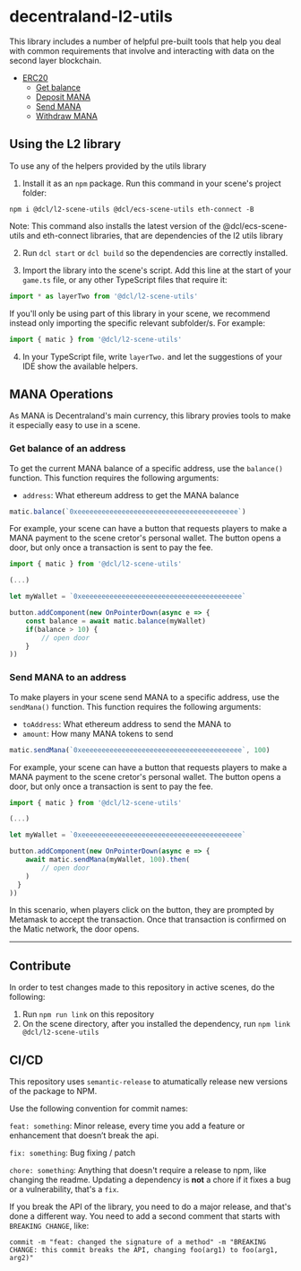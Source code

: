 # decentraland-l2-utils

This library includes a number of helpful pre-built tools that help you deal with common requirements that involve and interacting with data on the second layer blockchain.

- [ERC20](#ERC20)
  - [Get balance](#get-balance)
  - [Deposit MANA](#deposit-MANA)
  - [Send MANA](#send-MANA)
  - [Withdraw MANA](#withdraw-MANA)

## Using the L2 library

To use any of the helpers provided by the utils library

1. Install it as an `npm` package. Run this command in your scene's project folder:

```
npm i @dcl/l2-scene-utils @dcl/ecs-scene-utils eth-connect -B
```

Note: This command also installs the latest version of the @dcl/ecs-scene-utils and eth-connect libraries, that are dependencies of the l2 utils library

2. Run `dcl start` or `dcl build` so the dependencies are correctly installed.

3. Import the library into the scene's script. Add this line at the start of your `game.ts` file, or any other TypeScript files that require it:

```ts
import * as layerTwo from '@dcl/l2-scene-utils'
```

If you'll only be using part of this library in your scene, we recommend instead only importing the specific relevant subfolder/s. For example:

```ts
import { matic } from '@dcl/l2-scene-utils'
```

4. In your TypeScript file, write `layerTwo.` and let the suggestions of your IDE show the available helpers.

## MANA Operations

As MANA is Decentraland's main currency, this library provies tools to make it especially easy to use in a scene.

### Get balance of an address

To get the current MANA balance of a specific address, use the `balance()` function. This function requires the following arguments:

- `address`: What ethereum address to get the MANA balance

```ts
matic.balance(`0xeeeeeeeeeeeeeeeeeeeeeeeeeeeeeeeeeeeeeeee`)
```

For example, your scene can have a button that requests players to make a MANA payment to the scene cretor's personal wallet. The button opens a door, but only once a transaction is sent to pay the fee.

```ts
import { matic } from '@dcl/l2-scene-utils'

(...)

let myWallet = `0xeeeeeeeeeeeeeeeeeeeeeeeeeeeeeeeeeeeeeeee`

button.addComponent(new OnPointerDown(async e => {
	const balance = await matic.balance(myWallet)
	if(balance > 10) {
		// open door
	}
))
```

### Send MANA to an address

To make players in your scene send MANA to a specific address, use the `sendMana()` function. This function requires the following arguments:

- `toAddress`: What ethereum address to send the MANA to
- `amount`: How many MANA tokens to send

```ts
matic.sendMana(`0xeeeeeeeeeeeeeeeeeeeeeeeeeeeeeeeeeeeeeeee`, 100)
```

For example, your scene can have a button that requests players to make a MANA payment to the scene cretor's personal wallet. The button opens a door, but only once a transaction is sent to pay the fee.

```ts
import { matic } from '@dcl/l2-scene-utils'

(...)

let myWallet = `0xeeeeeeeeeeeeeeeeeeeeeeeeeeeeeeeeeeeeeeee`

button.addComponent(new OnPointerDown(async e => {
	await matic.sendMana(myWallet, 100).then(
		// open door
	)
  }
))
```

In this scenario, when players click on the button, they are prompted by Metamask to accept the transaction.
Once that transaction is confirmed on the Matic network, the door opens.


---

## Contribute

In order to test changes made to this repository in active scenes, do the following:

1. Run `npm run link` on this repository
2. On the scene directory, after you installed the dependency, run `npm link @dcl/l2-scene-utils`


## CI/CD

This repository uses `semantic-release` to atumatically release new versions of the package to NPM.

Use the following convention for commit names:

`feat: something`: Minor release, every time you add a feature or enhancement that doesn’t break the api.

`fix: something`: Bug fixing / patch

`chore: something`: Anything that doesn't require a release to npm, like changing the readme. Updating a dependency is **not** a chore if it fixes a bug or a vulnerability, that's a `fix`.

If you break the API of the library, you need to do a major release, and that's done a different way. You need to add a second comment that starts with `BREAKING CHANGE`, like:

```
commit -m "feat: changed the signature of a method" -m "BREAKING CHANGE: this commit breaks the API, changing foo(arg1) to foo(arg1, arg2)"
```

